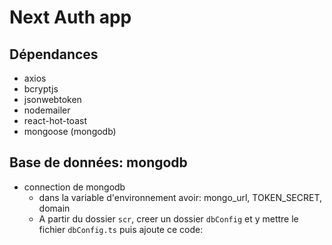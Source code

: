 # Next Auth app

## Dépendances

- axios
- bcryptjs
- jsonwebtoken
- nodemailer
- react-hot-toast
- mongoose (mongodb)

## Base de données: mongodb

- connection de mongodb
  - dans la variable d'environnement
  avoir: mongo_url, TOKEN_SECRET, domain
  - A partir du dossier ``scr``, creer un dossier ``dbConfig`` et y mettre le fichier ``dbConfig.ts`` puis ajoute ce code: